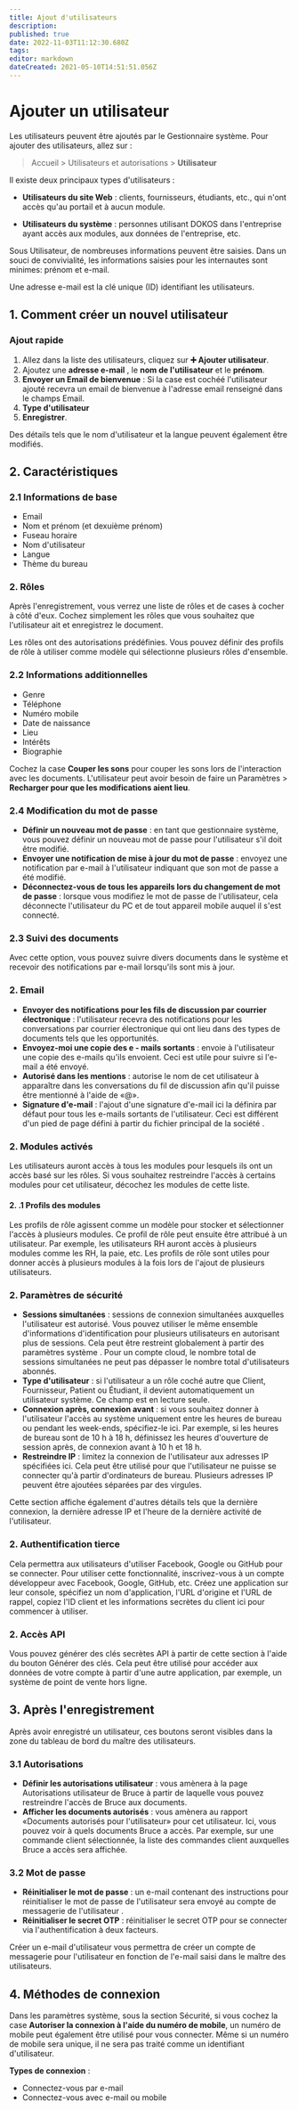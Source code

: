 ```yaml
---
title: Ajout d'utilisateurs
description: 
published: true
date: 2022-11-03T11:12:30.680Z
tags: 
editor: markdown
dateCreated: 2021-05-10T14:51:51.056Z
---
```


# Ajouter un utilisateur

Les utilisateurs peuvent être ajoutés par le Gestionnaire système. Pour ajouter des utilisateurs, allez sur :

> Accueil > Utilisateurs et autorisations > **Utilisateur**

Il existe deux principaux types d'utilisateurs :

- **Utilisateurs du site Web** : clients, fournisseurs, étudiants, etc., qui n'ont accès qu'au portail et à aucun module. 

- **Utilisateurs du système** : personnes utilisant DOKOS dans l'entreprise ayant accès aux modules, aux données de l'entreprise, etc.


Sous Utilisateur, de nombreuses informations peuvent être saisies. Dans un souci de convivialité, les informations saisies pour les internautes sont minimes: prénom et e-mail.

Une adresse e-mail est la clé unique (ID) identifiant les utilisateurs.

## 1. Comment créer un nouvel utilisateur

### Ajout rapide
1. Allez dans la liste des utilisateurs, cliquez sur **:heavy_plus_sign: Ajouter utilisateur**.
2. Ajoutez une **adresse e-mail** , le **nom de l'utilisateur** et le **prénom**.
3. **Envoyer un Email de bienvenue** : Si la case est cochéé l'utilisateur ajouté recevra un email de bienvenue à l'adresse email renseigné dans le champs Email.
4. **Type d'utilisateur**
5. **Enregistrer**.

Des détails tels que le nom d'utilisateur et la langue peuvent également être modifiés.

## 2. Caractéristiques

### 2.1 Informations de base

- Email
- Nom et prénom (et dexuième prénom)
- Fuseau horaire
- Nom d'utilisateur
- Langue
- Thème du bureau

### 2. Rôles

Après l'enregistrement, vous verrez une liste de rôles et de cases à cocher à côté d'eux. Cochez simplement les rôles que vous souhaitez que l'utilisateur ait et enregistrez le document. 

Les rôles ont des autorisations prédéfinies. Vous pouvez définir des profils de rôle à utiliser comme modèle qui sélectionne plusieurs rôles d'ensemble.

### 2.2 Informations additionnelles

- Genre
- Téléphone
- Numéro mobile
- Date de naissance
- Lieu
- Intérêts
- Biographie

Cochez la case **Couper les sons** pour couper les sons lors de l'interaction avec les documents. L'utilisateur peut avoir besoin de faire un Paramètres > **Recharger pour que les modifications aient lieu**.

### 2.4 Modification du mot de passe

- **Définir un nouveau mot de passe** : en tant que gestionnaire système, vous pouvez définir un nouveau mot de passe pour l'utilisateur s'il doit être modifié.
- **Envoyer une notification de mise à jour du mot de passe** : envoyez une notification par e-mail à l'utilisateur indiquant que son mot de passe a été modifié.
- **Déconnectez-vous de tous les appareils lors du changement de mot de passe** : lorsque vous modifiez le mot de passe de l'utilisateur, cela déconnecte l'utilisateur du PC et de tout appareil mobile auquel il s'est connecté.

### 2.3 Suivi des documents

Avec cette option, vous pouvez suivre divers documents dans le système et recevoir des notifications par e-mail lorsqu'ils sont mis à jour.

### 2. Email

- **Envoyer des notifications pour les fils de discussion par courrier électronique** : l'utilisateur recevra des notifications pour les conversations par courrier électronique qui ont lieu dans des types de documents tels que les opportunités.
- **Envoyez-moi une copie des e - mails sortants** : envoie à l'utilisateur une copie des e-mails qu'ils envoient. Ceci est utile pour suivre si l'e-mail a été envoyé.
- **Autorisé dans les mentions** : autorise le nom de cet utilisateur à apparaître dans les conversations du fil de discussion afin qu'il puisse être mentionné à l'aide de «@».
- **Signature d'e-mail** : l'ajout d'une signature d'e-mail ici la définira par défaut pour tous les e-mails sortants de l'utilisateur. Ceci est différent d'un pied de page défini à partir du fichier principal de la société .

### 2. Modules activés

Les utilisateurs auront accès à tous les modules pour lesquels ils ont un accès basé sur les rôles. Si vous souhaitez restreindre l'accès à certains modules pour cet utilisateur, décochez les modules de cette liste.

#### 2. .1 Profils des modules

Les profils de rôle agissent comme un modèle pour stocker et sélectionner l'accès à plusieurs modules. Ce profil de rôle peut ensuite être attribué à un utilisateur. Par exemple, les utilisateurs RH auront accès à plusieurs modules comme les RH, la paie, etc. Les profils de rôle sont utiles pour donner accès à plusieurs modules à la fois lors de l'ajout de plusieurs utilisateurs.

### 2. Paramètres de sécurité

- **Sessions simultanées** : sessions de connexion simultanées auxquelles l'utilisateur est autorisé. Vous pouvez utiliser le même ensemble d'informations d'identification pour plusieurs utilisateurs en autorisant plus de sessions. Cela peut être restreint globalement à partir des paramètres système . Pour un compte cloud, le nombre total de sessions simultanées ne peut pas dépasser le nombre total d'utilisateurs abonnés.
- **Type d'utilisateur** : si l'utilisateur a un rôle coché autre que Client, Fournisseur, Patient ou Étudiant, il devient automatiquement un utilisateur système. Ce champ est en lecture seule.
- **Connexion après, connexion avant** : si vous souhaitez donner à l'utilisateur l'accès au système uniquement entre les heures de bureau ou pendant les week-ends, spécifiez-le ici. Par exemple, si les heures de bureau sont de 10 h à 18 h, définissez les heures d'ouverture de session après, de connexion avant à 10 h et 18 h.
- **Restreindre IP** : limitez la connexion de l'utilisateur aux adresses IP spécifiées ici. Cela peut être utilisé pour que l'utilisateur ne puisse se connecter qu'à partir d'ordinateurs de bureau. Plusieurs adresses IP peuvent être ajoutées séparées par des virgules.

Cette section affiche également d'autres détails tels que la dernière connexion, la dernière adresse IP et l'heure de la dernière activité de l'utilisateur.

### 2. Authentification tierce

Cela permettra aux utilisateurs d'utiliser Facebook, Google ou GitHub pour se connecter. Pour utiliser cette fonctionnalité, inscrivez-vous à un compte développeur avec Facebook, Google, GitHub, etc. Créez une application sur leur console, spécifiez un nom d'application, l'URL d'origine et l'URL de rappel, copiez l'ID client et les informations secrètes du client ici pour commencer à utiliser.

### 2. Accès API

Vous pouvez générer des clés secrètes API à partir de cette section à l'aide du bouton Générer des clés. Cela peut être utilisé pour accéder aux données de votre compte à partir d'une autre application, par exemple, un système de point de vente hors ligne.

## 3. Après l'enregistrement

Après avoir enregistré un utilisateur, ces boutons seront visibles dans la zone du tableau de bord du maître des utilisateurs.

### 3.1 Autorisations 
- **Définir les autorisations utilisateur** : vous amènera à la page Autorisations utilisateur de Bruce à partir de laquelle vous pouvez restreindre l'accès de Bruce aux documents.
- **Afficher les documents autorisés** : vous amènera au rapport «Documents autorisés pour l'utilisateur» pour cet utilisateur. Ici, vous pouvez voir à quels documents Bruce a accès. Par exemple, sur une commande client sélectionnée, la liste des commandes client auxquelles Bruce a accès sera affichée.

### 3.2 Mot de passe 
- **Réinitialiser le mot de passe** : un e-mail contenant des instructions pour réinitialiser le mot de passe de l'utilisateur sera envoyé au compte de messagerie de l'utilisateur .
- **Réinitialiser le secret OTP** : réinitialiser le secret OTP pour se connecter via l'authentification à deux facteurs.

Créer un e-mail d'utilisateur vous permettra de créer un compte de messagerie pour l'utilisateur en fonction de l'e-mail saisi dans le maître des utilisateurs.

## 4. Méthodes de connexion

Dans les paramètres système, sous la section Sécurité, si vous cochez la case **Autoriser la connexion à l'aide du numéro de mobile**, un numéro de mobile peut également être utilisé pour vous connecter. Même si un numéro de mobile sera unique, il ne sera pas traité comme un identifiant d'utilisateur.

**Types de connexion** :

- Connectez-vous par e-mail
- Connectez-vous avec e-mail ou mobile